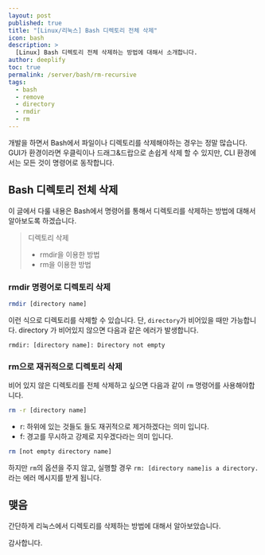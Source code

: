 ```yaml
---
layout: post
published: true
title: "[Linux/리눅스] Bash 디렉토리 전체 삭제"
icon: bash
description: >
  [Linux] Bash 디렉토리 전체 삭제하는 방법에 대해서 소개합니다.
author: deeplify
toc: true
permalink: /server/bash/rm-recursive
tags:
  - bash
  - remove
  - directory
  - rmdir
  - rm
---
```


개발을 하면서 Bash에서 파일이나 디렉토리를 삭제해야하는 경우는 정말 많습니다. GUI가 환경이라면 우클릭이나 드래그&드랍으로 손쉽게 삭제 할 수 있지만, CLI 환경에서는 모든 것이 명령어로 동작합니다.

## Bash 디렉토리 전체 삭제

이 글에서 다룰 내용은 Bash에서 명령어를 통해서 디렉토리를 삭제하는 방법에 대해서 알아보도록 하겠습니다.

> 디렉토리 삭제
> - rmdir을 이용한 방법
> - rm을 이용한 방법

### rmdir 명령어로 디렉토리 삭제

```bash
rmdir [directory name]
```

이런 식으로 디렉토리를 삭제할 수 있습니다. 단, `directory`가 비어있을 때만 가능합니다. directory 가 비어있지 않으면 다음과 같은 에러가 발생합니다.

```text
rmdir: [directory name]: Directory not empty
```

### rm으로 재귀적으로 디렉토리 삭제

비어 있지 않은 디렉토리를 전체 삭제하고 싶으면 다음과 같이 `rm` 명령어를 사용해야합니다.

```bash
rm -r [directory name]
```

- r: 하위에 있는 것들도 들도 재귀적으로 제거하겠다는 의미 입니다.
- f: 경고를 무시하고 강제로 지우겠다라는 의미 입니다.

```bash
rm [not empty directory name]
```

하지만 `rm`의 옵션을 주지 않고, 실행할 경우 `rm: [directory name]is a directory.`라는 에러 메시지를 받게 됩니다.

## 맺음

간단하게 리눅스에서 디렉토리를 삭제하는 방법에 대해서 알아보았습니다.

감사합니다.
